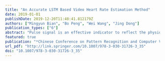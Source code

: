 ```yaml
---
title: "An Accurate LSTM Based Video Heart Rate Estimation Method"
date: 2019-01-01
publishDate: 2019-12-20T11:48:41.812179Z
authors: ["Mingyun Bian", "Bo Peng", "Wei Wang", "Jing Dong"]
publication_types: ["6"]
abstract: "Pulse signal is an effective indicator to reflect the physiological and physical state of the human body. There are many heart rate estimation methods in videos and most of them manually design algorithm to modeling noise signal, which is not enough to represent the actual distribution of noise. In this paper, we propose to train a two-layer LSTM to estimate pulse signals because long short-term memory (LSTM) can preserve useful signals by filtering out noise signals upon data-driven. In order to overcome the problem of insufficient heart rate public database, we propose to use quantities of synthetic signals which are generated by the algorithm we designed to pre-train the model and pure periodic signals are filtered from LSTM to calculate the heart rate. Experiential results on the public-domain database show the effectiveness of our proposed method that can be a reference for the heart rate estimation."
featured: true
publication: "*Chinese Conference on Pattern Recognition and Computer Vision (PRCV)*"
url_pdf: "http://link.springer.com/10.1007/978-3-030-31726-3_35"
doi: "10.1007/978-3-030-31726-3_35"
---
```


